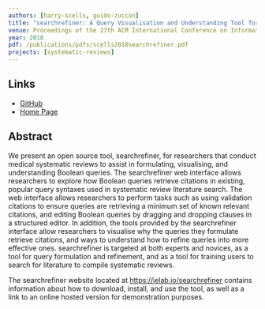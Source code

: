 ```yaml
---
authors: [harry-scells, guido-zuccon]
title: "searchrefiner: A Query Visualisation and Understanding Tool for Systematic Reviews"
venue: Proceedings of the 27th ACM International Conference on Information and Knowledge Management
year: 2018
pdf: /publications/pdfs/scells2018searchrefiner.pdf
projects: [systematic-reviews]
---
```


## Links
 - [GitHub](https://github.com/ielab/searchrefiner)
 - [Home Page](https://ielab.io/searchrefiner/)
 
## Abstract

We present an open source tool, searchrefiner, for researchers that conduct medical systematic reviews to assist in formulating, visualising, and understanding Boolean queries. The searchrefiner web interface allows researchers to explore how Boolean queries retrieve citations in existing, popular query syntaxes used in systematic review literature search. The web interface allows researchers to perform tasks such as using validation citations to ensure queries are retrieving a minimum set of known relevant citations, and editing Boolean queries by dragging and dropping clauses in a structured editor. In addition, the tools provided by the searchrefiner interface allow researchers to visualise why the queries they formulate retrieve citations, and ways to understand how to refine queries into more effective ones. searchrefiner is targeted at both experts and novices, as a tool for query formulation and refinement, and as a tool for training users to search for literature to compile systematic reviews. 

The searchrefiner website located at https://ielab.io/searchrefiner contains information about how to download, install, and use the tool, as well as a link to an online hosted version for demonstration purposes.
